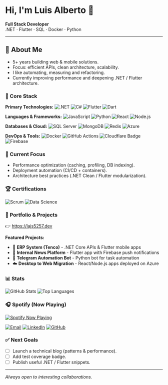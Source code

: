<!-- Profile README -->
# Hi, I'm Luis Alberto 👋

**Full Stack Developer**  
.NET · Flutter · SQL · Docker · Python

---

## 🚀 About Me

- 5+ years building web & mobile solutions.
- Focus: efficient APIs, clean architecture, scalability.
- I like automating, measuring and refactoring.
- Currently improving performance and deepening .NET / Flutter architecture.

### 🧰 Core Stack

**Primary Technologies:**
![.NET](https://img.shields.io/badge/.NET-512BD4?logo=dotnet&logoColor=white)
![C#](https://img.shields.io/badge/C%23-239120?logo=csharp&logoColor=white)
![Flutter](https://img.shields.io/badge/Flutter-02569B?logo=flutter&logoColor=white)
![Dart](https://img.shields.io/badge/Dart-0175C2?logo=dart&logoColor=white)

**Languages & Frameworks:**
![JavaScript](https://img.shields.io/badge/JavaScript-F7DF1E?logo=javascript&logoColor=000)
![Python](https://img.shields.io/badge/Python-3776AB?logo=python&logoColor=white)
![React](https://img.shields.io/badge/React-61DAFB?logo=react&logoColor=000)
![Node.js](https://img.shields.io/badge/Node.js-339933?logo=nodedotjs&logoColor=white)

**Databases & Cloud:**
![SQL Server](https://img.shields.io/badge/SQL%20Server-CC2927?logo=microsoftsqlserver&logoColor=white)
![MongoDB](https://img.shields.io/badge/MongoDB-47A248?logo=mongodb&logoColor=white)
![Redis](https://img.shields.io/badge/Redis-DC382D?logo=redis&logoColor=white)
![Azure](https://img.shields.io/badge/Azure-0078D4?logo=microsoftazure&logoColor=white)

**DevOps & Tools:**
![Docker](https://img.shields.io/badge/Docker-2496ED?logo=docker&logoColor=white)
![GitHub Actions](https://img.shields.io/badge/GitHub%20Actions-2088FF?logo=githubactions&logoColor=white)
![Cloudflare Badge](https://img.shields.io/badge/Cloudflare-F38020?logo=cloudflare&logoColor=white)
![Firebase](https://img.shields.io/badge/Firebase-FFCA28?logo=firebase&logoColor=000)

### 🔭 Current Focus

- Performance optimization (caching, profiling, DB indexing).
- Deployment automation (CI/CD + containers).
- Architecture best practices (.NET Clean / Flutter modularization).

### 🏆 Certifications

![Scrum](https://img.shields.io/badge/Scrum%20Fundamentals-Certified%20(SFC™)-FF6B35?logo=scrumalliance&logoColor=white)
![Data Science](https://img.shields.io/badge/Master%20in%20Data%20Science-AI-4285F4?logo=googlescholar&logoColor=white)

### 📂 Portfolio & Projects

👉 <https://lajs5257.dev>

**Featured Projects:**

- 🏢 **ERP System (Tenco)** - .NET Core APIs & Flutter mobile apps
- 📱 **Internal News Platform** - Flutter app with Firebase push notifications  
- 🤖 **Telegram Automation Bot** - Python bot for task automation
- ☁️ **Desktop to Web Migration** - React/Node.js apps deployed on Azure

### 📊 Stats

![GitHub Stats](https://github-readme-stats.abdullahmorrison.vercel.app/api?username=Lajs5257&theme=dark&show_icons=true&hide_border=true)
![Top Languages](https://github-readme-stats.programminddev.vercel.app/api/top-langs/?username=Lajs5257&layout=compact&theme=dark&hide_border=true)

### 🎧 Spotify (Now Playing)

[![Spotify Now Playing](https://spotify-widget-gilt.vercel.app/api/spotify?background_color=0d1117&border_color=ffffff)](https://open.spotify.com/user/3dm0bgyc15ma3tmt9q9z2q9f6)

[![Email](https://img.shields.io/badge/Email-lajs5257%40gmail.com-blue?logo=gmail)](mailto:lajs5257@gmail.com)
[![LinkedIn](https://img.shields.io/badge/LinkedIn-Luis%20Alberto-0A66C2?logo=linkedin)](https://www.linkedin.com/in/luis-alberto-jimenez-soto/)
[![GitHub](https://img.shields.io/badge/GitHub-Lajs5257-181717?logo=github)](https://github.com/Lajs5257)

### ✅ Next Goals

- [ ] Launch a technical blog (patterns & performance).
- [ ] Add test coverage badge.
- [ ] Publish useful .NET / Flutter snippets.

---
*Always open to interesting collaborations.*
